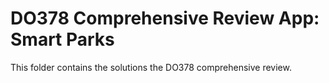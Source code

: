 # DO378 Comprehensive Review App: Smart Parks

This folder contains the solutions the DO378 comprehensive review.

